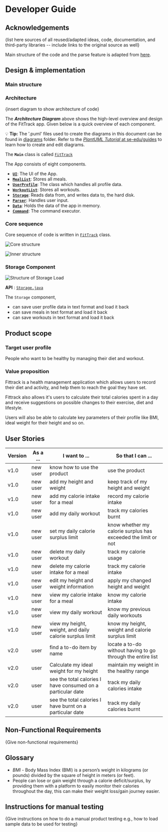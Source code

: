 # Developer Guide

## Acknowledgements

{list here sources of all reused/adapted ideas, code, documentation, and third-party libraries -- include links to the original source as well}

Main structure of the code and the parse feature is adapted from [here](https://github.com/se-edu/addressbook-level2).

## Design & implementation

### Main structure


### Architecture
{insert diagram to show architecture of code}

The ***Architecture Diagram*** above shows the high-level overview and design of the FitTrack app. 
Given below is a quick overview of each component.

<div markdown="span" class="alert alert-primary">

:bulb: **Tip:** The '.puml' files used to create the diagrams in this document can be found in [diagrams](./diagrams) 
folder. Refer to the [_PlantUML Tutorial_ at se-edu/guides](https://se-education.org/guides/tutorials/plantUml.html) 
to learn how to create and edit diagrams.

</div>

The **`Main`** class is called [`FitTrack`](../src/main/java/fittrack/FitTrack.java)

The App consists of eight components.
* [**`UI`**](#ui-component): The UI of the App.
* [**`MealList`**](#meal-list-component): Stores all meals.
* [**`UserProfile`**](#user-profile-component): The class which handles all profile data.
* [**`WorkoutList`**](#workout-list-component): Stores all workouts.
* [**`Storage`**](#storage-component): Reads data from, and writes data to, the hard disk.
* [**`Parser`**](#parser-component): Handles user input.
* [**`Data`**](#data-component): Holds the data of the app in memory.
* [**`Command`**](#command-component): The command executor.

### Core sequence
Core sequence of code is written in [`FitTrack`](../src/main/java/fittrack/FitTrack.java) class.

![Core structure](images/FitTrackOuter.svg "Outer Structure")

![Inner structure](images/FitTrackCore.svg "Core Structure")

### Storage Component
![Structure of Storage Load](images/StorageLoad.svg)

**API** : [`Storage.java`](../src/main/java/fittrack/storage/Storage.java)

The `Storage` component,
* can save user profile data in text format and load it back
* can save meals in text format and load it back
* can save workouts in text format and load it back

## Product scope
### Target user profile

People who want to be healthy by managing their diet and workout.

### Value proposition

Fittrack is a health management application which allows users to record their diet and activity, and help them to reach the goal they have set.

Fittrack also allows it's users to calculate their total calories spent in a day and receive suggestions
on possible changes to their exercise, diet and lifestyle.

Users will also be able to calculate key parameters of their profile like 
BMI, ideal weight for their height and so on.

## User Stories

|Version| As a ... | I want to ...                                               | So that I can ...                                             |
|--------|----------|-------------------------------------------------------------|---------------------------------------------------------------|
|v1.0|new user| know how to use the product                                 | use the product                                               |
|v1.0|new user| add my height and weight                                    | keep track of my height and weight                            |
|v1.0|new user| add my calorie intake for a meal                            | record my calorie intake                                      |
|v1.0|new user| add my daily workout                                        | track my calories burnt                                       |
|v1.0|new user| set my daily calorie surplus limit                          | know whether my calorie surplus has exceeded the limit or not |
|v1.0|new user| delete my daily workout                                     | track my calorie usage                                        |
|v1.0|new user| delete my calorie intake for a meal                         | track my calorie intake                                       |
|v1.0|new user| edit my height and weight information                       | apply my changed height and weight                            |
|v1.0|new user| view my calorie intake for a meal                           | know my calorie intake                                        |
|v1.0|new user| view my daily workout                                       | know my previous daily workouts                               |
|v1.0|new user| view my height, weight, and daily calorie surplus limit     | know my height, weight and calorie surplus limit              |
|v2.0|user| find a to-do item by name                                   | locate a to-do without having to go through the entire list   |
|v2.0|user| Calculate my ideal weight for my height                     | maintain my weight in the healthy range                       |
|v2.0|user| see the total calories I have consumed on a particular date | track my daily calories intake                                |
|v2.0|user| see the total calories I have burnt on a particular date    | track my daily calories burnt                                 |


## Non-Functional Requirements

{Give non-functional requirements}

## Glossary

* *BMI* - Body Mass Index (BMI) is a person’s weight in kilograms (or pounds) 
divided by the square of height in meters (or feet).
* People can lose or gain weight through a calorie deficit/surplus,
by providing them with a platform to easily monitor their calories 
throughout the day, this can make their weight loss/gain journey
easier.


## Instructions for manual testing

{Give instructions on how to do a manual product testing e.g., how to load sample data to be used for testing}
